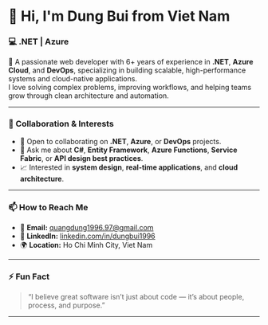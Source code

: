 # 👋 Hi, I'm **Dung Bui** from Viet Nam  
### 💻 .NET | Azure 

🚀 A passionate web developer with 6+ years of experience in **.NET**, **Azure Cloud**, and **DevOps**, specializing in building scalable, high-performance systems and cloud-native applications.  
I love solving complex problems, improving workflows, and helping teams grow through clean architecture and automation.

---

### 🤝 Collaboration & Interests  
- 👯 Open to collaborating on **.NET**, **Azure**, or **DevOps** projects.  
- 💬 Ask me about **C#**, **Entity Framework**, **Azure Functions**, **Service Fabric**, or **API design best practices**.  
- 📈 Interested in **system design**, **real-time applications**, and **cloud architecture**.  

---

### 📫 How to Reach Me  
- 📧 **Email:** quangdung1996.97@gmail.com  
- 💼 **LinkedIn:** [linkedin.com/in/dungbui1996](https://linkedin.com/in/dungbui1996)  
- 🌍 **Location:** Ho Chi Minh City, Viet Nam  

---

### ⚡ Fun Fact  
> “I believe great software isn’t just about code — it’s about people, process, and purpose.”

---

<!---
Quangdung1996/Quangdung1996 is a ✨ special ✨ repository because its `README.md` (this file) appears on your GitHub profile.
You can click the Preview link to take a look at your changes.
--->
